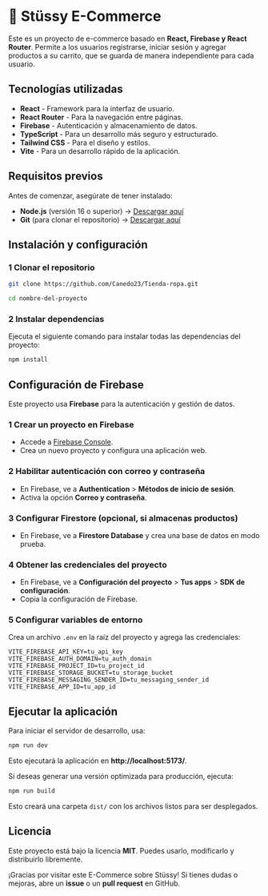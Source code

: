 
# 🛒 Stüssy E-Commerce

Este es un proyecto de e-commerce basado en **React, Firebase y React Router**. Permite a los usuarios registrarse, iniciar sesión y agregar productos a su carrito, que se guarda de manera independiente para cada usuario.


##  Tecnologías utilizadas

- **React** - Framework para la interfaz de usuario.
- **React Router** - Para la navegación entre páginas.
- **Firebase** - Autenticación y almacenamiento de datos.
- **TypeScript** - Para un desarrollo más seguro y estructurado.
- **Tailwind CSS** - Para el diseño y estilos.
- **Vite** - Para un desarrollo rápido de la aplicación.


##  Requisitos previos

Antes de comenzar, asegúrate de tener instalado:

- **Node.js** (versión 16 o superior) → [Descargar aquí](https://nodejs.org/)
- **Git** (para clonar el repositorio) → [Descargar aquí](https://git-scm.com/)


## Instalación y configuración

### 1 Clonar el repositorio

```sh
git clone https://github.com/Canedo23/Tienda-ropa.git
```

```sh
cd nombre-del-proyecto
```

### 2 Instalar dependencias

Ejecuta el siguiente comando para instalar todas las dependencias del proyecto:

```sh
npm install
```

## Configuración de Firebase

Este proyecto usa **Firebase** para la autenticación y gestión de datos.

### 1 Crear un proyecto en Firebase

- Accede a [Firebase Console](https://console.firebase.google.com/).
- Crea un nuevo proyecto y configura una aplicación web.

### 2 Habilitar autenticación con correo y contraseña

- En Firebase, ve a **Authentication** > **Métodos de inicio de sesión**.
- Activa la opción **Correo y contraseña**.

### 3 Configurar Firestore (opcional, si almacenas productos)

- En Firebase, ve a **Firestore Database** y crea una base de datos en modo prueba.

### 4 Obtener las credenciales del proyecto

- En Firebase, ve a **Configuración del proyecto** > **Tus apps** > **SDK de configuración**.
- Copia la configuración de Firebase.

### 5 Configurar variables de entorno

Crea un archivo `.env` en la raíz del proyecto y agrega las credenciales:

```
VITE_FIREBASE_API_KEY=tu_api_key
VITE_FIREBASE_AUTH_DOMAIN=tu_auth_domain
VITE_FIREBASE_PROJECT_ID=tu_project_id
VITE_FIREBASE_STORAGE_BUCKET=tu_storage_bucket
VITE_FIREBASE_MESSAGING_SENDER_ID=tu_messaging_sender_id
VITE_FIREBASE_APP_ID=tu_app_id
```

##  Ejecutar la aplicación

Para iniciar el servidor de desarrollo, usa:

```sh
npm run dev
```

Esto ejecutará la aplicación en **http://localhost:5173/**.

Si deseas generar una versión optimizada para producción, ejecuta:

```sh
npm run build
```

Esto creará una carpeta `dist/` con los archivos listos para ser desplegados.


## Licencia

Este proyecto está bajo la licencia **MIT**. Puedes usarlo, modificarlo y distribuirlo libremente.


¡Gracias por visitar este E-Commerce sobre Stüssy!  Si tienes dudas o mejoras, abre un **issue** o un **pull request** en GitHub.  
```
